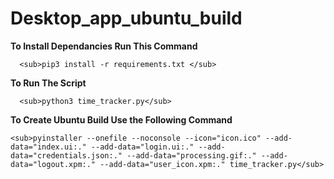 # Desktop_app_ubuntu_build

**To Install Dependancies Run This Command**

      <sub>pip3 install -r requirements.txt </sub>
      
 **To Run The Script**
 
      <sub>python3 time_tracker.py</sub>

**To Create Ubuntu Build Use the Following Command**

    <sub>pyinstaller --onefile --noconsole --icon="icon.ico" --add-data="index.ui:." --add-data="login.ui:." --add-data="credentials.json:." --add-data="processing.gif:." --add-data="logout.xpm:." --add-data="user_icon.xpm:." time_tracker.py</sub>
